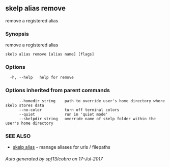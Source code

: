 ## skelp alias remove

remove a registered alias

### Synopsis


remove a registered alias

```
skelp alias remove [alias name] [flags]
```

### Options

```
  -h, --help   help for remove
```

### Options inherited from parent commands

```
      --homedir string    path to override user's home directory where skelp stores data
      --no-color          turn off terminal colors
      --quiet             run in 'quiet mode'
      --skelpdir string   override name of skelp folder within the user's home directory
```

### SEE ALSO
* [skelp alias](skelp_alias.md)	 - manage aliases for urls / filepaths

###### Auto generated by spf13/cobra on 17-Jul-2017
